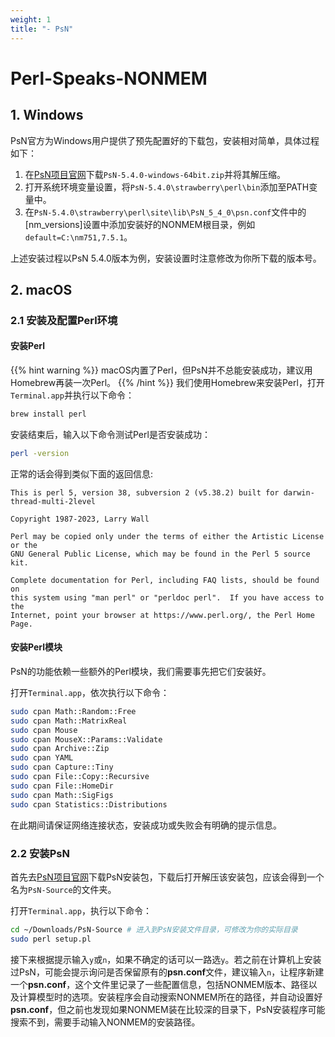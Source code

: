 ```yaml
---
weight: 1
title: "- PsN"
---
```


<!-- <font style="font-size:2em">Perl-Speaks-NONMEM</font>   -->
# Perl-Speaks-NONMEM
## 1. Windows
PsN官方为Windows用户提供了预先配置好的下载包，安装相对简单，具体过程如下：

1. 在[PsN项目官网](https://uupharmacometrics.github.io/PsN/download.html)下载`PsN-5.4.0-windows-64bit.zip`并将其解压缩。
2. 打开系统环境变量设置，将`PsN-5.4.0\strawberry\perl\bin`添加至PATH变量中。
3. 在`PsN-5.4.0\strawberry\perl\site\lib\PsN_5_4_0\psn.conf`文件中的[nm_versions]设置中添加安装好的NONMEM根目录，例如`default=C:\nm751,7.5.1`。

上述安装过程以PsN 5.4.0版本为例，安装设置时注意修改为你所下载的版本号。

## 2. macOS

### 2.1 安装及配置Perl环境
#### 安装Perl
{{% hint warning %}}
macOS内置了Perl，但PsN并不总能安装成功，建议用Homebrew再装一次Perl。
{{% /hint %}}
我们使用Homebrew来安装Perl，打开`Terminal.app`并执行以下命令：
```zsh
brew install perl
```
安装结束后，输入以下命令测试Perl是否安装成功：
```zsh
perl -version
```
正常的话会得到类似下面的返回信息:

```
This is perl 5, version 38, subversion 2 (v5.38.2) built for darwin-thread-multi-2level

Copyright 1987-2023, Larry Wall

Perl may be copied only under the terms of either the Artistic License or the
GNU General Public License, which may be found in the Perl 5 source kit.

Complete documentation for Perl, including FAQ lists, should be found on
this system using "man perl" or "perldoc perl".  If you have access to the
Internet, point your browser at https://www.perl.org/, the Perl Home Page.
```

#### 安装Perl模块
PsN的功能依赖一些额外的Perl模块，我们需要事先把它们安装好。

打开`Terminal.app`，依次执行以下命令：
```zsh
sudo cpan Math::Random::Free
sudo cpan Math::MatrixReal
sudo cpan Mouse
sudo cpan MouseX::Params::Validate
sudo cpan Archive::Zip
sudo cpan YAML
sudo cpan Capture::Tiny
sudo cpan File::Copy::Recursive
sudo cpan File::HomeDir
sudo cpan Math::SigFigs
sudo cpan Statistics::Distributions
```
在此期间请保证网络连接状态，安装成功或失败会有明确的提示信息。

### 2.2 安装PsN
首先去[PsN项目官网](https://uupharmacometrics.github.io/PsN/download.html)下载PsN安装包，下载后打开解压该安装包，应该会得到一个名为`PsN-Source`的文件夹。

打开`Terminal.app`，执行以下命令：
```zsh
cd ~/Downloads/PsN-Source # 进入到PsN安装文件目录，可修改为你的实际目录
sudo perl setup.pl
```
接下来根据提示输入`y`或`n`，如果不确定的话可以一路选`y`。若之前在计算机上安装过PsN，可能会提示询问是否保留原有的**psn.conf**文件，建议输入`n`，让程序新建一个**psn.conf**，这个文件里记录了一些配置信息，包括NONMEM版本、路径以及计算模型时的选项。安装程序会自动搜索NONMEM所在的路径，并自动设置好**psn.conf**，但之前也发现如果NONMEM装在比较深的目录下，PsN安装程序可能搜索不到，需要手动输入NONMEM的安装路径。
<!-- ## 3. 进阶设置 -->

